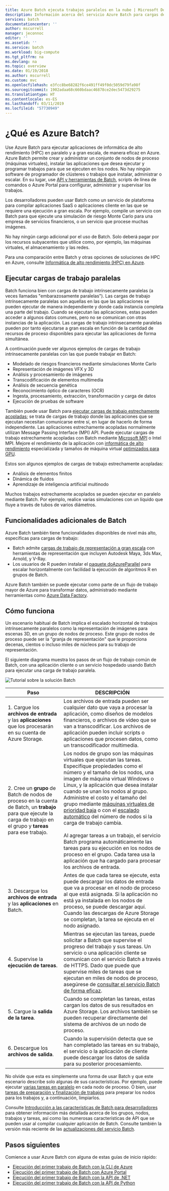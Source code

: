 ```yaml
---
title: Azure Batch ejecuta trabajos paralelos en la nube | Microsoft Docs
description: Información acerca del servicio Azure Batch para cargas de trabajo HPC y paralelas a gran escala
services: batch
documentationcenter: ''
author: mscurrell
manager: jeconnoc
editor: ''
ms.assetid: ''
ms.service: batch
ms.workload: big-compute
ms.tgt_pltfrm: na
ms.devlang: na
ms.topic: overview
ms.date: 01/19/2018
ms.author: mscurrell
ms.custom: mvc
ms.openlocfilehash: e3fcc8be68282f6ce491ff49f0dc5059d79fa98f
ms.sourcegitcommit: 1902adaa68c660bdaac46878ce2dec5473d29275
ms.translationtype: HT
ms.contentlocale: es-ES
ms.lasthandoff: 03/11/2019
ms.locfileid: "57730949"
---
```

# <a name="what-is-azure-batch"></a>¿Qué es Azure Batch?

Use Azure Batch para ejecutar aplicaciones de informática de alto rendimiento (HPC) en paralelo y a gran escala, de manera eficaz en Azure. Azure Batch permite crear y administrar un conjunto de nodos de proceso (máquinas virtuales), instalar las aplicaciones que desea ejecutar y programar trabajos para que se ejecuten en los nodos. No hay ningún software de programador de clústeres o trabajos que instalar, administrar o escalar. En su lugar, use [API y herramientas de Batch](batch-apis-tools.md), scripts de línea de comandos o Azure Portal para configurar, administrar y supervisar los trabajos. 

Los desarrolladores pueden usar Batch como un servicio de plataforma para compilar aplicaciones SaaS o aplicaciones cliente en las que se requiere una ejecución a gran escala. Por ejemplo, compile un servicio con Batch para que ejecute una simulación de riesgo Monte Carlo para una empresa de servicios financieros, o un servicio que procese muchas imágenes.

No hay ningún cargo adicional por el uso de Batch. Solo deberá pagar por los recursos subyacentes que utilice como, por ejemplo, las máquinas virtuales, el almacenamiento y las redes.

Para una comparación entre Batch y otras opciones de soluciones de HPC en Azure, consulte [Informática de alto rendimiento (HPC) en Azure](https://docs.microsoft.com/azure/architecture/topics/high-performance-computing/).

## <a name="run-parallel-workloads"></a>Ejecutar cargas de trabajo paralelas
Batch funciona bien con cargas de trabajo intrínsecamente paralelas (a veces llamadas "embarazosamente paralelas"). Las cargas de trabajo intrínsecamente paralelas son aquellas en las que las aplicaciones se pueden ejecutar de manera independiente y donde cada instancia completa una parte del trabajo. Cuando se ejecutan las aplicaciones, estas pueden acceder a algunos datos comunes, pero no se comunican con otras instancias de la aplicación. Las cargas de trabajo intrínsecamente paralelas pueden por tanto ejecutarse a gran escala en función de la cantidad de recursos de proceso disponibles para ejecutar las aplicaciones de forma simultánea.

A continuación puede ver algunos ejemplos de cargas de trabajo intrínsecamente paralelas con las que puede trabajar en Batch:

* Modelado de riesgos financieros mediante simulaciones Monte Carlo
* Representación de imágenes VFX y 3D
* Análisis y procesamiento de imágenes
* Transcodificación de elementos multimedia
* Análisis de secuencia genética
* Reconocimiento óptico de caracteres (OCR)
* Ingesta, procesamiento, extracción, transformación y carga de datos
* Ejecución de pruebas de software

También puede usar Batch para [ejecutar cargas de trabajo estrechamente acopladas](batch-mpi.md); se trata de cargas de trabajo donde las aplicaciones que se ejecutan necesitan comunicarse entre sí, en lugar de hacerlo de forma independiente. Las aplicaciones estrechamente acopladas normalmente utilizan Message Passing Interface (MPI) API. Puede ejecutar cargas de trabajo estrechamente acopladas con Batch mediante [Microsoft MPI](https://msdn.microsoft.com/library/bb524831(v=vs.85).aspx) o Intel MPI. Mejore el rendimiento de la aplicación con [informática de alto rendimiento](../virtual-machines/linux/sizes-hpc.md) especializada y tamaños de máquina virtual [optimizados para GPU](../virtual-machines/linux/sizes-gpu.md).

Estos son algunos ejemplos de cargas de trabajo estrechamente acopladas:
* Análisis de elementos finitos
* Dinámica de fluidos
* Aprendizaje de inteligencia artificial multinodo

Muchos trabajos estrechamente acoplados se pueden ejecutar en paralelo mediante Batch. Por ejemplo, realice varias simulaciones con un líquido que fluye a través de tubos de varios diámetros.

## <a name="additional-batch-capabilities"></a>Funcionalidades adicionales de Batch

Azure Batch también tiene funcionalidades disponibles de nivel más alto, específicas para cargas de trabajo:
* Batch admite [cargas de trabajo de representación a gran escala](batch-rendering-service.md) con herramientas de representación que incluyen Autodesk Maya, 3ds Max, Arnold, y V-Ray. 
* Los usuarios de R pueden instalar el [paquete doAzureParallel](https://github.com/Azure/doAzureParallel) para escalar horizontalmente con facilidad la ejecución de algoritmos R en grupos de Batch.

Azure Batch también se puede ejecutar como parte de un flujo de trabajo mayor de Azure para transformar datos, administrado mediante herramientas como [Azure Data Factory](../data-factory/transform-data-using-dotnet-custom-activity.md).


## <a name="how-it-works"></a>Cómo funciona
Un escenario habitual de Batch implica el escalado horizontal de trabajos intrínsecamente paralelos como la representación de imágenes para escenas 3D, en un grupo de nodos de proceso. Este grupo de nodos de proceso puede ser la "granja de representación" que le proporciona decenas, cientos o incluso miles de núcleos para su trabajo de representación.

El siguiente diagrama muestra los pasos de un flujo de trabajo común de Batch, con una aplicación cliente o un servicio hospedado usando Batch para ejecutar una carga de trabajo paralela.

![Tutorial sobre la solución Batch](./media/batch-technical-overview/tech_overview_03.png)


|Paso  |DESCRIPCIÓN  |
|---------|---------|
|1.  Cargue los **archivos de entrada** y las **aplicaciones** que los procesarán en su cuenta de Azure Storage.     |Los archivos de entrada pueden ser cualquier dato que vaya a procesar la aplicación, como diseños de modelos financieros, o archivos de vídeo que se van a transcodificar. Los archivos de aplicación pueden incluir scripts o aplicaciones que procesen datos, como un transcodificador multimedia.|
|2.  Cree un **grupo** de Batch de nodos de proceso en la cuenta de Batch, un **trabajo** para que ejecute la carga de trabajo en el grupo y **tareas** para ese trabajo.     | Los nodos de grupo son las máquinas virtuales que ejecutan las tareas. Especifique propiedades como el número y el tamaño de los nodos, una imagen de máquina virtual Windows o Linux, y la aplicación que desea instalar cuando se unan los nodos al grupo. Administre el costo y el tamaño del grupo mediante [máquinas virtuales de prioridad baja](batch-low-pri-vms.md) o con el [escalado automático](batch-automatic-scaling.md) del número de nodos si la carga de trabajo cambia. <br/><br/>Al agregar tareas a un trabajo, el servicio Batch programa automáticamente las tareas para su ejecución en los nodos de proceso en el grupo. Cada tarea usa la aplicación que ha cargado para procesar los archivos de entrada. |
|3.  Descargue los **archivos de entrada** y las **aplicaciones** en Batch.     |Antes de que cada tarea se ejecute, esta puede descargar los datos de entrada que va a procesar en el nodo de proceso al que está asignada. Si la aplicación no está ya instalada en los nodos de proceso, se puede descargar aquí. Cuando las descargas de Azure Storage se completan, la tarea se ejecuta en el nodo asignado.|
|4.  Supervise la **ejecución de tareas**.     |Mientras se ejecutan las tareas, puede solicitar a Batch que supervise el progreso del trabajo y sus tareas. Un servicio o una aplicación cliente se comunican con el servicio Batch a través de HTTPS. Dado que puede que supervise miles de tareas que se ejecutan en miles de nodos de proceso, asegúrese de [consultar el servicio Batch de forma eficaz](batch-efficient-list-queries.md).|
|5.  Cargue la **salida de la tarea**.     |Cuando se completan las tareas, estas cargan los datos de sus resultados en Azure Storage. Los archivos también se pueden recuperar directamente del sistema de archivos de un nodo de proceso.|
|6.  Descargue los **archivos de salida**.     |Cuando la supervisión detecta que se han completado las tareas en su trabajo, el servicio o la aplicación de cliente puede descargar los datos de salida para su posterior procesamiento.|




No olvide que esta es simplemente una forma de usar Batch y que este escenario describe solo algunas de sus características. Por ejemplo, puede ejecutar [varias tareas en paralelo](batch-parallel-node-tasks.md) en cada nodo de proceso. O bien, usar [tareas de preparación y finalización de trabajos](batch-job-prep-release.md) para preparar los nodos para los trabajos y, a continuación, limpiarlos. 

Consulte [Introducción a las características de Batch para desarrolladores](batch-api-basics.md) para obtener información más detallada acerca de los grupos, nodos, trabajos y tareas, así como las numerosas características de API que se pueden usar al compilar cualquier aplicación de Batch. Consulte también la versión más reciente de las [actualizaciones del servicio Batch](https://azure.microsoft.com/updates/?product=batch).

## <a name="next-steps"></a>Pasos siguientes

Comience a usar Azure Batch con alguna de estas guías de inicio rápido:
* [Ejecución del primer trabajo de Batch con la CLI de Azure](quick-create-cli.md)
* [Ejecución del primer trabajo de Batch con Azure Portal](quick-create-portal.md)
* [Ejecución del primer trabajo de Batch con la API de .NET](quick-run-dotnet.md)
* [Ejecución del primer trabajo de Batch con la API de Python](quick-run-python.md)

